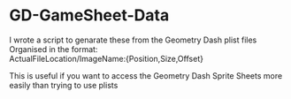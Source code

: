 # GD-GameSheet-Data

I wrote a script to genarate these from the Geometry Dash plist files \
Organised in the format: \
ActualFileLocation/ImageName:{Position,Size,Offset}

This is useful if you want to access the Geometry Dash Sprite Sheets more easily than trying to use plists
	

